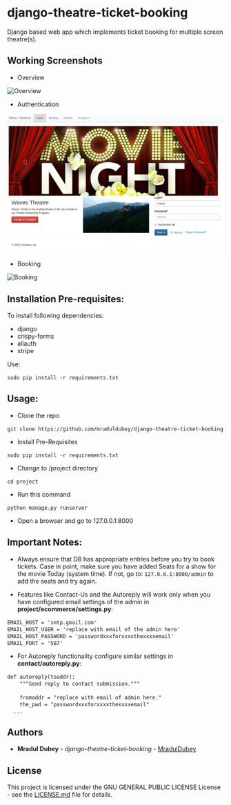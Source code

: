 # django-theatre-ticket-booking
Django based web app which implements ticket booking for multiple screen theatre(s).

## Working Screenshots
- Overview

![Overview](overview.gif?raw=true "Overview")

- Authentication

![Authentication](authentication.gif?raw=true "Authentication")

- Booking

![Booking](booking-1.gif?raw=true "Booking")

## Installation Pre-requisites:
To install following dependencies:

- django
- crispy-forms
- allauth
- stripe

Use:
```
sudo pip install -r requirements.txt
```

## Usage:
- Clone the repo
```
git clone https://github.com/mraduldubey/django-theatre-ticket-booking
```
- Install Pre-Requisites
```
sudo pip install -r requirements.txt
```
- Change to /project directory
```
cd project
```
- Run this command
```
python manage.py runserver
```
- Open a browser and go to 127.0.0.1:8000

## Important Notes:

- Always ensure that DB has appropriate entries before you try to book tickets. Case in point, make sure you have added Seats for a show for the movie Today (system time).
If not, go to: ```127.0.0.1:8000/admin``` to add the seats and try again.

- Features like Contact-Us and the Autoreply will work only when you have configured email settings of the admin in **project/ecommerce/settings.py**:
```
EMAIL_HOST = 'smtp.gmail.com'
EMAIL_HOST_USER = 'replace with email of the admin here'
EMAIL_HOST_PASSWORD = 'passwordxxxforxxxxthexxxxemail'
EMAIL_PORT = '587'
```  
- For Autoreply functionality configure similar settings in **contact/autoreply.py**:
```
def autoreply(toaddr):
	"""Send reply to contact submission."""

	fromaddr = "replace with email of admin here."
	the_pwd = "passwordxxxforxxxxthexxxxemail"
  ...
  ```

## Authors

* **Mradul Dubey** - *django-theatre-ticket-booking* - [MradulDubey](https://github.com/mraduldubey)

## License

This project is licensed under the GNU GENERAL PUBLIC LICENSE License - see the [LICENSE.md](LICENSE?raw=true "LICENSE") file for details.
